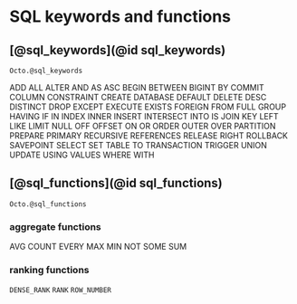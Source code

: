# SQL keywords and functions

## [@sql_keywords](@id sql_keywords)

```@docs
Octo.@sql_keywords
```

ADD ALL ALTER AND AS ASC BEGIN BETWEEN BIGINT BY COMMIT COLUMN CONSTRAINT CREATE DATABASE DEFAULT DELETE DESC DISTINCT DROP EXCEPT EXECUTE EXISTS FOREIGN FROM FULL GROUP
HAVING IF IN INDEX INNER INSERT INTERSECT INTO IS JOIN KEY LEFT LIKE LIMIT NULL OFF OFFSET ON OR ORDER OUTER OVER
PARTITION PREPARE PRIMARY RECURSIVE REFERENCES RELEASE RIGHT ROLLBACK SAVEPOINT SELECT SET TABLE TO TRANSACTION TRIGGER UNION UPDATE USING VALUES WHERE WITH


## [@sql_functions](@id sql_functions)

```@docs
Octo.@sql_functions
```

### aggregate functions

AVG COUNT EVERY MAX MIN NOT SOME SUM

### ranking functions

`DENSE_RANK`  `RANK`  `ROW_NUMBER`
